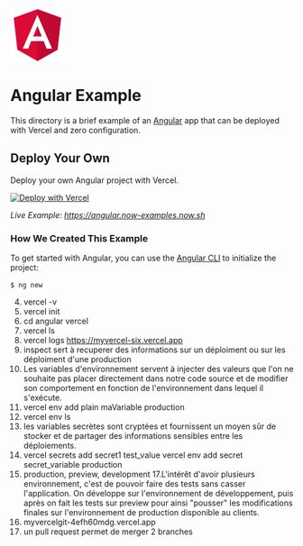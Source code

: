 ![Angular Logo](https://github.com/vercel/vercel/blob/master/packages/frameworks/logos/angular.svg)

# Angular Example

This directory is a brief example of an [Angular](https://angular.io/) app that can be deployed with Vercel and zero configuration.

## Deploy Your Own

Deploy your own Angular project with Vercel.

[![Deploy with Vercel](https://vercel.com/button)](https://vercel.com/import/project?template=https://github.com/vercel/vercel/tree/master/examples/angular)

_Live Example: https://angular.now-examples.now.sh_

### How We Created This Example

To get started with Angular, you can use the [Angular CLI](https://cli.angular.io/) to initialize the project:

```shell
$ ng new
```


4. vercel -v
5. vercel init <nomDuProjet>
6. cd angular
   vercel
7. vercel ls
8. vercel logs https://myvercel-six.vercel.app
9. inspect sert à recuperer des informations sur un déploiment ou sur les déploiment d'une production
10. Les variables d'environnement servent à injecter des valeurs que l'on ne souhaite pas placer directement
 dans notre code source et de modifier son comportement en fonction de l'environnement dans lequel il s'exécute.
11. vercel env add plain maVariable production
12. vercel env ls 
13. les variables secrètes sont cryptées et fournissent un moyen sûr de stocker et de partager des informations sensibles entre les déploiements.
15. vercel secrets add secret1 test_value
	vercel env add secret secret_variable production
16. production, preview, development
17.L'intérêt d'avoir plusieurs environnement, c'est de pouvoir faire des tests sans casser l'application. On développe sur l'environnement de développement,
 puis après on fait les tests sur preview pour ainsi "pousser" les modifications finales sur l'environnement de production disponible au clients.
18. myvercelgit-4efh60mdg.vercel.app
19. un pull request permet de merger 2 branches